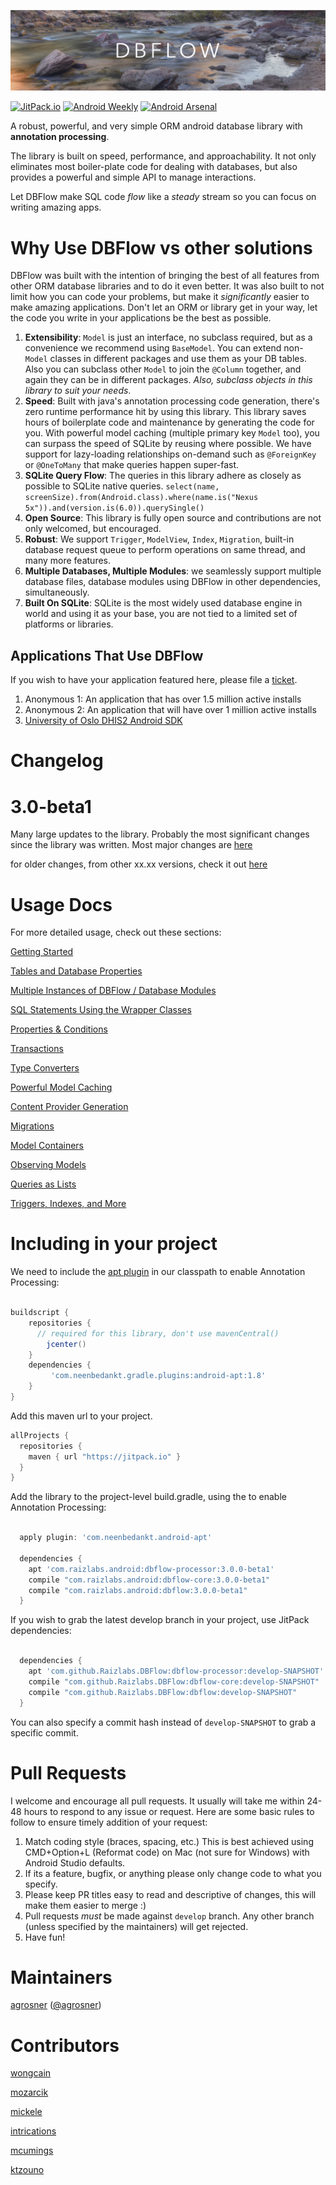 ![Image](https://github.com/agrosner/DBFlow/blob/develop/dbflow_banner.png?raw=true)

[![JitPack.io](https://img.shields.io/badge/JitPack.io-3.0.0beta1-red.svg?style=flat)](https://jitpack.io/#Raizlabs/DBFlow) [![Android Weekly](http://img.shields.io/badge/Android%20Weekly-%23129-2CB3E5.svg?style=flat)](http://androidweekly.net/issues/issue-129) [![Android Arsenal](https://img.shields.io/badge/Android%20Arsenal-DBFlow-brightgreen.svg?style=flat)](https://android-arsenal.com/details/1/1134)

A robust, powerful, and very simple ORM android database library with **annotation processing**.

The library is built on speed, performance, and approachability. It not only eliminates most boiler-plate code for dealing with databases, but also provides a powerful and simple API to manage interactions.

Let DBFlow make SQL code _flow_ like a _steady_ stream so you can focus on writing amazing apps.

# Why Use DBFlow vs other solutions
DBFlow was built with the intention of bringing the best of all features from other ORM database libraries and to do it even better. It was also built to not limit how you can code your problems, but make it _significantly_ easier to make amazing applications. Don't let an ORM or library get in your way, let the code you write in your applications be the best as possible.

  1. **Extensibility**: `Model` is just an interface, no subclass required, but as a convenience we recommend using `BaseModel`. You can extend non-`Model` classes in different packages and use them as your DB tables. Also you can subclass other `Model` to join the `@Column` together, and again they can be in different packages. _Also, subclass objects in this library to suit your needs_.
  2. **Speed**: Built with java's annotation processing code generation, there's zero runtime performance hit by using this library. This library saves hours of boilerplate code and maintenance by generating the code for you. With powerful model caching (multiple primary key `Model` too), you can surpass the speed of SQLite by reusing where possible. We have support for lazy-loading relationships on-demand such as `@ForeignKey` or `@OneToMany` that make queries happen super-fast.
  3. **SQLite Query Flow**: The queries in this library adhere as closely as possible to SQLite native queries. `select(name, screenSize).from(Android.class).where(name.is("Nexus 5x")).and(version.is(6.0)).querySingle()`
  4. **Open Source**: This library is fully open source and contributions are not only welcomed, but encouraged.
  5. **Robust**: We support `Trigger`, `ModelView`, `Index`, `Migration`, built-in database request queue to perform operations on same thread, and many more features.
  6. **Multiple Databases, Multiple Modules**: we seamlessly support multiple database files, database modules using DBFlow in other dependencies, simultaneously.
  7. **Built On SQLite**: SQLite is the most widely used database engine in world and using it as your base, you are not tied to a limited set of platforms or libraries.

## Applications That Use DBFlow
If you wish to have your application featured here, please file a [ticket](https://github.com/Raizlabs/DBFlow/issues).
1. Anonymous 1: An application that has over 1.5 million active installs
2. Anonymous 2: An application that will have over 1 million active installs
3. [University of Oslo DHIS2 Android SDK](https://github.com/dhis2/dhis2-android-sdk)

# Changelog
# 3.0-beta1
Many large updates to the library. Probably the most significant changes since the library  was written. Most major changes are [here](https://github.com/Raizlabs/DBFlow/blob/master/usage/Migration3Guide.md)

for older changes, from other xx.xx versions, check it out [here](https://github.com/Raizlabs/DBFlow/wiki)

# Usage Docs
For more detailed usage, check out these sections:

[Getting Started](https://github.com/Raizlabs/DBFlow/blob/master/usage/GettingStarted.md)

[Tables and Database Properties](https://github.com/Raizlabs/DBFlow/blob/master/usage/DBStructure.md)

[Multiple Instances of DBFlow / Database Modules](https://github.com/Raizlabs/DBFlow/blob/master/usage/DatabaseModules.md)

[SQL Statements Using the Wrapper Classes](https://github.com/Raizlabs/DBFlow/blob/master/usage/SQLQuery.md)

[Properties & Conditions](https://github.com/Raizlabs/DBFlow/blob/master/usage/Conditions.md)

[Transactions](https://github.com/Raizlabs/DBFlow/blob/master/usage/Transactions.md)

[Type Converters](https://github.com/Raizlabs/DBFlow/blob/master/usage/TypeConverters.md)

[Powerful Model Caching](https://github.com/Raizlabs/DBFlow/blob/master/usage/ModelCaching.md)

[Content Provider Generation](https://github.com/Raizlabs/DBFlow/blob/master/usage/ContentProviderGenerators.md)

[Migrations](https://github.com/Raizlabs/DBFlow/blob/master/usage/Migrations.md)

[Model Containers](https://github.com/Raizlabs/DBFlow/blob/master/usage/ModelContainers.md)

[Observing Models](https://github.com/Raizlabs/DBFlow/blob/master/usage/ObservableModels.md)

[Queries as Lists](https://github.com/Raizlabs/DBFlow/blob/master/usage/TableList.md)

[Triggers, Indexes, and More](https://github.com/Raizlabs/DBFlow/blob/master/usage/TriggersIndexesAndMore.md)

# Including in your project
We need to include the [apt plugin](https://bitbucket.org/hvisser/android-apt) in our classpath to enable Annotation Processing:

```groovy

buildscript {
    repositories {
      // required for this library, don't use mavenCentral()
        jcenter()
    }
    dependencies {
         'com.neenbedankt.gradle.plugins:android-apt:1.8'
    }
}
```

Add this maven url to your project.

```groovy
allProjects {
  repositories {
    maven { url "https://jitpack.io" }
  }
}
```

Add the library to the project-level build.gradle, using the  to enable Annotation Processing:

```groovy

  apply plugin: 'com.neenbedankt.android-apt'

  dependencies {
    apt 'com.raizlabs.android:dbflow-processor:3.0.0-beta1'
    compile "com.raizlabs.android:dbflow-core:3.0.0-beta1"
    compile "com.raizlabs.android:dbflow:3.0.0-beta1"
  }
```

If you wish to grab the latest develop branch in your project, use JitPack dependencies:

```groovy

  dependencies {
    apt 'com.github.Raizlabs.DBFlow:dbflow-processor:develop-SNAPSHOT'
    compile "com.github.Raizlabs.DBFlow:dbflow-core:develop-SNAPSHOT"
    compile "com.github.Raizlabs.DBFlow:dbflow:develop-SNAPSHOT"
  }
```

You can also specify a commit hash instead of `develop-SNAPSHOT` to grab a specific commit.

# Pull Requests
I welcome and encourage all pull requests. It usually will take me within 24-48 hours to respond to any issue or request. Here are some basic rules to follow to ensure timely addition of your request:
1. Match coding style (braces, spacing, etc.) This is best achieved using CMD+Option+L (Reformat code) on Mac (not sure for Windows) with Android Studio defaults.
2. If its a feature, bugfix, or anything please only change code to what you specify.
3. Please keep PR titles easy to read and descriptive of changes, this will make them easier to merge :)
4. Pull requests _must_ be made against `develop` branch. Any other branch (unless specified by the maintainers) will get rejected.
5. Have fun!

# Maintainers
[agrosner](https://github.com/agrosner) ([@agrosner](https://www.twitter.com/agrosner))

# Contributors
[wongcain](https://github.com/wongcain)

[mozarcik](https://github.com/mozarcik)

[mickele](https://github.com/mickele)

[intrications](https://github.com/intrications)

[mcumings](https://github.com/mcumings)

[ktzouno](https://github.com/ktzouno)
